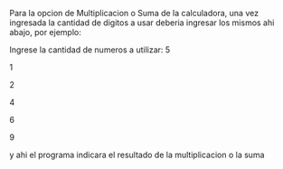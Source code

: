 Para la opcion de Multiplicacion o Suma de la calculadora, una vez ingresada la cantidad de digitos a usar deberia ingresar los mismos ahi abajo, por ejemplo:



Ingrese la cantidad de numeros a utilizar: 5


1


2


4


6


9


y ahi el programa indicara el resultado de la multiplicacion o la suma
